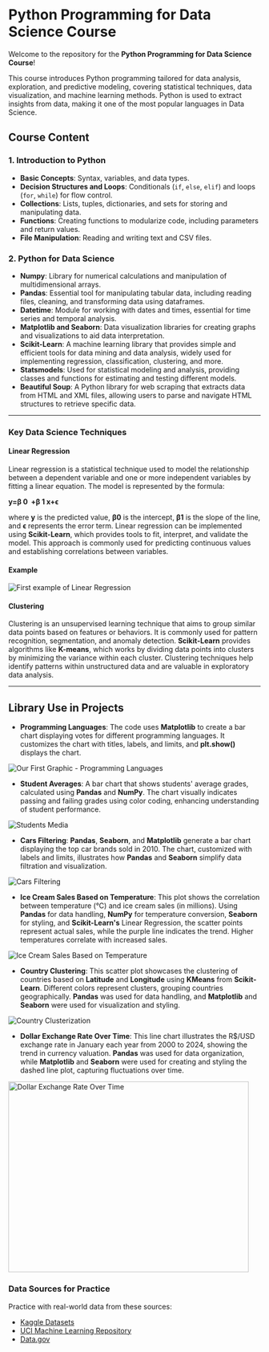 # Python Programming for Data Science Course

Welcome to the repository for the **Python Programming for Data Science Course**!

This course introduces Python programming tailored for data analysis, exploration, and predictive modeling, covering statistical techniques, data visualization, and machine learning methods. Python is used to extract insights from data, making it one of the most popular languages in Data Science.

## Course Content

### 1. Introduction to Python
- **Basic Concepts**: Syntax, variables, and data types.
- **Decision Structures and Loops**: Conditionals (`if`, `else`, `elif`) and loops (`for`, `while`) for flow control.
- **Collections**: Lists, tuples, dictionaries, and sets for storing and manipulating data.
- **Functions**: Creating functions to modularize code, including parameters and return values.
- **File Manipulation**: Reading and writing text and CSV files.

### 2. Python for Data Science
- **Numpy**: Library for numerical calculations and manipulation of multidimensional arrays.
- **Pandas**: Essential tool for manipulating tabular data, including reading files, cleaning, and transforming data using dataframes.
- **Datetime**: Module for working with dates and times, essential for time series and temporal analysis.
- **Matplotlib and Seaborn**: Data visualization libraries for creating graphs and visualizations to aid data interpretation.
- **Scikit-Learn**: A machine learning library that provides simple and efficient tools for data mining and data analysis, widely used for implementing regression, classification, clustering, and more.
- **Statsmodels**: Used for statistical modeling and analysis, providing classes and functions for estimating and testing different models.
- **Beautiful Soup**: A Python library for web scraping that extracts data from HTML and XML files, allowing users to parse and navigate HTML structures to retrieve specific data. 

---

### Key Data Science Techniques

#### Linear Regression

Linear regression is a statistical technique used to model the relationship between a dependent variable and one or more independent variables by fitting a linear equation. The model is represented by the formula:

  **y=β 
  0
​
   +β 
  1
  x+ϵ**

where **y** is the predicted value, **β0** is the intercept, **β1** is the slope of the line, and **ϵ** represents the error term. Linear regression can be implemented using **Scikit-Learn**, which provides tools to fit, interpret, and validate the model. This approach is commonly used for predicting continuous values and establishing correlations between variables.

#### Example
<img alt="First example of Linear Regression" src="/Assets/Linear_Regression.png">

#### Clustering

Clustering is an unsupervised learning technique that aims to group similar data points based on features or behaviors. It is commonly used for pattern recognition, segmentation, and anomaly detection. **Scikit-Learn** provides algorithms like **K-means**, which works by dividing data points into clusters by minimizing the variance within each cluster. Clustering techniques help identify patterns within unstructured data and are valuable in exploratory data analysis.

---

## Library Use in Projects

- **Programming Languages**:
  The code uses **Matplotlib** to create a bar chart displaying votes for different programming languages. It customizes the chart with titles, labels, and limits, and **plt.show()** displays the chart.

<img alt="Our First Graphic - Programming Languages" src="/Assets/First_Graphic.png">

- **Student Averages**:
  A bar chart that shows students' average grades, calculated using **Pandas** and **NumPy**. The chart visually indicates passing and failing grades using color coding, enhancing understanding of student performance.

<img alt="Students Media" src="/Assets/Students_Media.png">

- **Cars Filtering**:
  **Pandas**, **Seaborn**, and **Matplotlib** generate a bar chart displaying the top car brands sold in 2010. The chart, customized with labels and limits, illustrates how **Pandas** and **Seaborn** simplify data filtration and visualization.

<img alt="Cars Filtering" src="/Assets/Car_Brands.png">

- **Ice Cream Sales Based on Temperature**: 
  This plot shows the correlation between temperature (°C) and ice cream sales (in millions). Using **Pandas** for data handling, **NumPy** for temperature conversion, **Seaborn** for styling, and **Scikit-Learn's** Linear Regression, the scatter points represent actual sales, while the purple line indicates the trend. Higher temperatures correlate with increased sales.

<img alt="Ice Cream Sales Based on Temperature" src="/Assets/Ice_Cream_Sales.png">

- **Country Clustering**:
  This scatter plot showcases the clustering of countries based on **Latitude** and **Longitude** using **KMeans** from **Scikit-Learn**. Different colors represent clusters, grouping countries geographically. **Pandas** was used for data handling, and **Matplotlib** and **Seaborn** were used for visualization and styling.

<img alt="Country Clusterization" src="/Assets/Countries_Clusterization.png">

- **Dollar Exchange Rate Over Time**:
  This line chart illustrates the R$/USD exchange rate in January each year from 2000 to 2024, showing the trend in currency valuation. **Pandas** was used for data organization, while **Matplotlib** and **Seaborn** were used for creating and styling the dashed line plot, capturing fluctuations over time.

<img alt="Dollar Exchange Rate Over Time" height="380px" width="480px" src="/Assets/Dolar_Graphic.png">

### Data Sources for Practice
Practice with real-world data from these sources:
- [Kaggle Datasets](https://www.kaggle.com/datasets)
- [UCI Machine Learning Repository](https://archive.ics.uci.edu/ml/index.php)
- [Data.gov](https://www.data.gov/)
